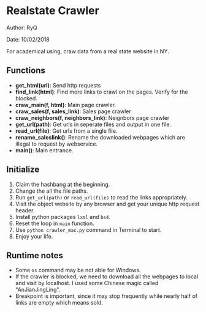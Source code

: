 # Realstate Crawler

Author: RyQ

Date: 10/02/2018

For academical using, craw data from a real state website in NY.

## Functions

* **get\_html(url)**: Send http requests
* **find\_link(html)**: Find more links to crawl on the pages. Verify for the blocked.
* **craw\_main(f, html)**: Main page crawler.
* **craw\_sales(f, sales_link)**: Sales page crawler
* **craw\_neighbors(f, neighbors_link)**: Neignbors page crawler
* **get\_url(path)**: Get urls in seperate files and output in one file.
* **read\_url(file)**: Get urls from a single file.
* **rename\_saleslink()**: Rename the downloaded webpages which are illegal  to request by webservice.
* **main()**: Main entrance.

## Initialize

1. Claim the hashbang at the beginning.
2. Change the all the file paths.
3. Run `get_url(path)` or `read_url(file)` to read the links appropriately.
4. Visit the object website by any browser and get your unique http request header.
5. Install python packages `lxml` and `bs4`.
6. Reset the loop in `main` function.
7. Use `python crawler_mac.py` command in Terminal to start.
8. Enjoy your life.

## Runtime notes

* Some `os` command may be not able for Windows.
* If the crawler is blocked, we need to download all the webpages to local and visit by localhost. I used some Chinese magic called "AnJianJingLing".
* Breakpoint is important, since it may stop frequently while nearly half of links are empty which means sold.